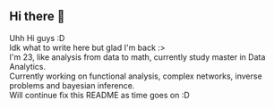 ## Hi there 👋
Uhh Hi guys :D  <br/>
Idk what to write here but glad I'm back :> <br/>
I'm 23, like analysis from data to math, currently study master in Data Analytics. <br/>
Currently working on functional analysis, complex networks, inverse problems and bayesian inference. <br/>
Will continue fix this README as time goes on :D 
<!--
**lcms-mz/lcms-mz** is a ✨ _special_ ✨ repository because its `README.md` (this file) appears on your GitHub profile.

Here are some ideas to get you started:

- 🔭 I’m currently working on ...
- 🌱 I’m currently learning ...
- 👯 I’m looking to collaborate on ...
- 🤔 I’m looking for help with ...
- 💬 Ask me about ...
- 📫 How to reach me: ...
- 😄 Pronouns: ...
- ⚡ Fun fact: ...
-->
